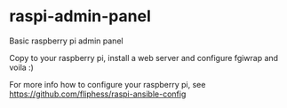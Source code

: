 raspi-admin-panel
=================

Basic raspberry pi admin panel

Copy to your raspberry pi, install a web server and configure fgiwrap and voila :) 

For more info how to configure your raspberry pi, see https://github.com/fliphess/raspi-ansible-config

